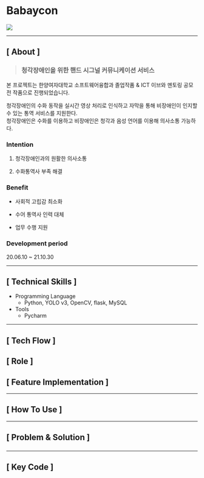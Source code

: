 # Babaycon

<img src="https://user-images.githubusercontent.com/79898245/154745451-3348118a-b540-4df3-a9b5-e75f0299f020.png">

---

## **[ About ]**
> ### **청각장애인을 위한 핸드 시그널 커뮤니케이션 서비스**
본 프로젝트는 한양여자대학교 소프트웨어융합과 졸업작품 & ICT 이브와 멘토링 공모전 작품으로 진행되었습니다.

청각장애인의 수화 동작을 실시간 영상 처리로 인식하고 자막을 통해 비장애인이 인지할 수 있는 통역 서비스를 지원한다.<br>
청각장애인은 수화를 이용하고 비장애인은 청각과 음성 언어를 이용해 의사소통 가능하다.

### Intention
1. 청각장애인과의 원활한 의사소통 

2. 수화통역사 부족 해결

### Benefit
* 사회적 고립감 최소화

* 수어 통역사 인력 대체

* 업무 수행 지원

### Development period
20.06.10 ~ 21.10.30

---

## **[ Technical Skills ]**

*   Programming Language
    *   Python, YOLO v3, OpenCV, flask, MySQL
*   Tools
    *   Pycharm

---

## **[ Tech Flow ]**


## **[ Role ]**


## **[ Feature Implementation ]**

---

## **[ How To Use ]**

---

## **[ Problem & Solution ]**

### 

---

## **[ Key Code ]**

```

```

